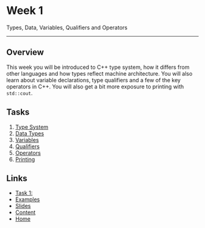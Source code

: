# Week 1

Types, Data, Variables, Qualifiers and Operators

---

## Overview

This week you will be introduced to C++ type system, how it differs from other languages and how types reflect machine architecture. You will also learn about variable declarations, type qualifiers and a few of the key operators in C++. You will also get a bit more exposure to printing with `std::cout`.

## Tasks

1. [Type System](/content/week1/tasks/typesystem.md)
2. [Data Types](/content/week1/tasks/datatypes.md)
3. [Variables](/content/week1/tasks/variables.md)
4. [Qualifiers](/content/week1/tasks/qualifiers.md)
5. [Operators](/content/week1/tasks/operators.md)
6. [Printing](/content/week1/tasks/)

## Links

- [Task 1: ](/content/week1/tasks/)
- [Examples](/content/week1/examples/README.md)
- [Slides](/content/week1/slides/README.md)
- [Content](/content/README.md)
- [Home](/README.md)
